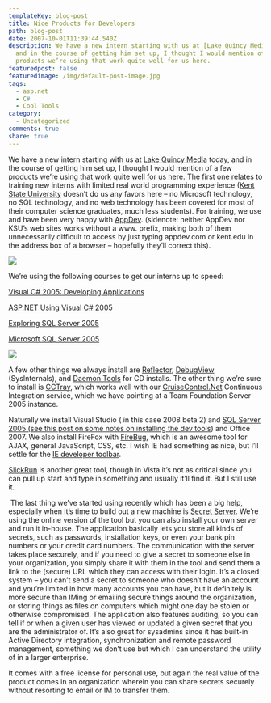 ```yaml
---
templateKey: blog-post
title: Nice Products for Developers
path: blog-post
date: 2007-10-01T11:39:44.540Z
description: We have a new intern starting with us at [Lake Quincy Media] today,
  and in the course of getting him set up, I thought I would mention of a few
  products we’re using that work quite well for us here.
featuredpost: false
featuredimage: /img/default-post-image.jpg
tags:
  - asp.net
  - C#
  - Cool Tools
category:
  - Uncategorized
comments: true
share: true
---
```

<!--StartFragment-->

[](http://www.appdev.com/ "appdev")We have a new intern starting with us at [Lake Quincy Media](http://lakequincy.com/) today, and in the course of getting him set up, I thought I would mention of a few products we’re using that work quite well for us here. The first one relates to training new interns with limited real world programming experience ([Kent State University](http://www.kent.edu/) doesn’t do us any favors here – no Microsoft technology, no SQL technology, and no web technology has been covered for most of their computer science graduates, much less students). For training, we use and have been very happy with [AppDev](http://www.appdev.com/). (sidenote: neither AppDev nor KSU’s web sites works without a www. prefix, making both of them unnecessarily difficult to access by just typing appdev.com or kent.edu in the address box of a browser – hopefully they’ll correct this).

![](/img/appdev.jpg)

We’re using the following courses to get our interns up to speed:

[Visual C# 2005: Developing Applications](http://www.appdev.com/prodfamily.asp?catalog%5Fname=AppDevCatalog&category%5Fname=CS05Product)

[ASP.NET Using Visual C# 2005](http://www.appdev.com/prodfamily.asp?catalog%5Fname=AppDevCatalog&category%5Fname=AC05Product)

[Exploring SQL Server 2005](http://www.appdev.com/prodfamily.asp?catalog%5Fname=AppDevCatalog&category%5Fname=ESQ05Product&cookie%5Ftest=1)

[Microsoft SQL Server 2005](http://www.appdev.com/prodfamily.asp?catalog%5Fname=AppDevCatalog&category%5Fname=SQ05Product)

<!--EndFragment-->

![](/img/cctray.jpg)

<!--StartFragment-->

[](http://confluence.public.thoughtworks.org/display/CCNET/CCTray "cctray")A few other things we always install are [Reflector](http://www.aisto.com/roeder/dotnet), [DebugView](http://www.microsoft.com/technet/sysinternals/utilities/debugview.mspx) (SysInternals), and [Daemon Tools](http://www.daemon-tools.cc/dtcc/announcements.php) for CD installs. The other thing we’re sure to install is [CCTray](http://confluence.public.thoughtworks.org/display/CCNET/CCTray), which works well with our [CruiseControl.Net](http://confluence.public.thoughtworks.org/display/CCNET/Welcome+to+CruiseControl.NET) Continuous Integration service, which we have pointing at a Team Foundation Server 2005 instance.

Naturally we install Visual Studio ( in this case 2008 beta 2) and [SQL Server 2005 (see this post on some notes on installing the dev tools](http://aspadvice.com/blogs/ssmith/archive/2007/09/24/Installing-SQL-2005-Management-Studio.aspx)) and Office 2007. We also install FireFox with [FireBug](https://addons.mozilla.org/en-US/firefox/addon/1843), which is an awesome tool for AJAX, general JavaScript, CSS, etc. I wish IE had something as nice, but I’ll settle for the [IE developer toolbar](https://www.microsoft.com/downloads/details.aspx?familyid=E59C3964-672D-4511-BB3E-2D5E1DB91038&displaylang=en).

[SlickRun](http://www.bayden.com/SlickRun) is another great tool, though in Vista it’s not as critical since you can pull up start and type in something and usually it’ll find it. But I still use it.

[![](<>)](http://www.thycotic.com/products_secretserver_screens.html) The last thing we’ve started using recently which has been a big help, especially when it’s time to build out a new machine is [Secret Server](http://www.thycotic.com/products_secretserver_overview.html). We’re using the online version of the tool but you can also install your own server and run it in-house. The application basically lets you store all kinds of secrets, such as passwords, installation keys, or even your bank pin numbers or your credit card numbers. The communication with the server takes place securely, and if you need to give a secret to someone else in your organization, you simply share it with them in the tool and send them a link to the (secure) URL which they can access with their login. It’s a closed system – you can’t send a secret to someone who doesn’t have an account and you’re limited in how many accounts you can have, but it definitely is more secure than IMing or emailing secure things around the organization, or storing things as files on computers which might one day be stolen or otherwise compromised. The application also features auditing, so you can tell if or when a given user has viewed or updated a given secret that you are the administrator of. It’s also great for sysadmins since it has built-in Active Directory integration, synchronization and remote password management, something we don’t use but which I can understand the utility of in a larger enterprise.

It comes with a free license for personal use, but again the real value of the product comes in an organization wherein you can share secrets securely without resorting to email or IM to transfer them.

<!--EndFragment-->